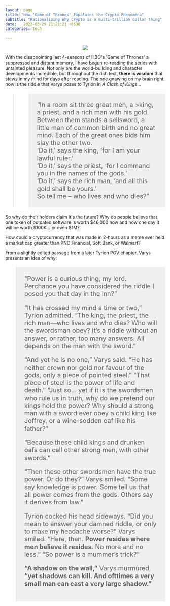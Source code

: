 ```yaml
---
layout: page
title: "How 'Game of Thrones' Expalains the Crypto Phenomena"
subtitle: "Rationalizing Why Crypto is a multi-trillion dollar thing"
date:   2022-03-29 21:21:21 +0530
categories: tech

---
```


<p align="center">
  <img align="center" src="https://preview.redd.it/byag8z8jyyx21.jpg?auto=webp&s=81c6a847a5cc8e50995d048ff8aa837b40762b24" style="max-height: 90%; max-width: 90%;">
</p> 

With the disappointing last 4-seasons of HBO's 'Game of Thrones' a suppressed and distant memory, 
I have begun re-reading the series with untainted pleasure. Not only are the world-building and character 
developments incredible, but throughout the rich text, <b>there is wisdom</b> that stews in my mind for days after 
reading. The one gnawing on my brain right now is the riddle that Varys poses to Tyrion in <i>A Clash of Kings</i>...

><blockquote style="background-color:rgba(235, 235, 235, 0.7); font-size:20px; text-align: left; padding:24px; letter-spacing: 0px;"> “In a room sit three great men, a >king, a priest, and a rich man with his gold. Between them stands a sellsword,
>a little man of common birth and no great mind. Each of the great ones bids him slay the other two.<br> ‘Do it,’
>says the king, ‘for I am your lawful ruler.’ <br> ‘Do it,’ says the priest, ‘for I command you in the names of the gods.’
><br>‘Do it,’ says the rich man, ‘and all this gold shall be yours.’ <br>So tell me – who lives and who dies?”</blockquote>

So why do their holders claim it's the future? Why do people believe that one token of outdated software is worth $46,000 now and how one day it will be worth $100K... or even $1M? 

How could a cryptocurrency that was made in 2-hours as a meme ever held a market cap greater than PNC Financial, Soft Bank, or Walmart?

From a slightly edited passage from a later Tyrion POV chapter, Varys presents an idea of why:

<blockquote style="background-color:rgba(235, 235, 235, 0.7); font-size:20px; text-align: left; padding:24px; letter-spacing: 0px;">  “Power is a curious thing, my lord. Perchance you have considered the riddle I posed you that day in the inn?”


“It has crossed my mind a time or two,” Tyrion admitted. “The king, the priest, the rich man—who lives and who dies? Who will the swordsman obey? It’s a riddle without an answer, or rather, too many answers. All depends on the man with the sword.”


“And yet he is no one,” Varys said. “He has neither crown nor gold nor favour of the gods, only a piece of pointed steel.”
“That piece of steel is the power of life and death.”
“Just so… yet if it is the swordsmen who rule us in truth, why do we pretend our kings hold the power? Why should a strong man with a sword ever obey a child king like Joffrey, or a wine-sodden oaf like his father?”


“Because these child kings and drunken oafs can call other strong men, with other swords.”


“Then these other swordsmen have the true power. Or do they?” Varys smiled. “Some say knowledge is power. Some tell us that all power comes from the gods. Others say it derives from law."


Tyrion cocked his head sideways. “Did you mean to answer your damned riddle, or only to make my headache worse?”
Varys smiled. “Here, then. **Power resides where men believe it resides**. No more and no less.”
“So power is a mummer’s trick?”

**“A shadow on the wall,”** Varys murmured, **“yet shadows can kill. And ofttimes a very small man can cast a very large shadow.”**</blockquote>


